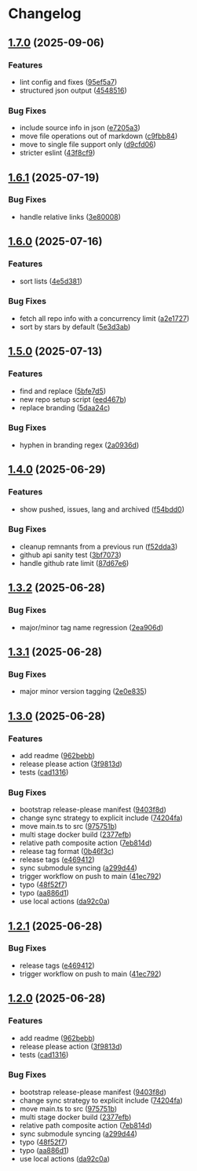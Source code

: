 # Changelog

## [1.7.0](https://github.com/v1nvn/enhansome/compare/v1.6.1...v1.7.0) (2025-09-06)


### Features

* lint config and fixes ([95ef5a7](https://github.com/v1nvn/enhansome/commit/95ef5a71bcd17e2a015ef0e2ab298d3012ec3e11))
* structured json output ([4548516](https://github.com/v1nvn/enhansome/commit/454851695d84fe67e89a0538ae456581c575e862))


### Bug Fixes

* include source info in json ([e7205a3](https://github.com/v1nvn/enhansome/commit/e7205a3c66e35c4221650ab34420551f3456f103))
* move file operations out of markdown ([c9fbb84](https://github.com/v1nvn/enhansome/commit/c9fbb84a4c4add1b72e18d3cd2efd5047e7be05a))
* move to single file support only ([d9cfd06](https://github.com/v1nvn/enhansome/commit/d9cfd0616640b7107a8b0ad6b47c1e8ac8fa6f3b))
* stricter eslint ([43f8cf9](https://github.com/v1nvn/enhansome/commit/43f8cf91ad111cda45168473ee4df16026463f14))

## [1.6.1](https://github.com/v1nvn/enhansome/compare/v1.6.0...v1.6.1) (2025-07-19)


### Bug Fixes

* handle relative links ([3e80008](https://github.com/v1nvn/enhansome/commit/3e80008e4540cd220643e51492798fb8bf179587))

## [1.6.0](https://github.com/v1nvn/enhansome/compare/v1.5.0...v1.6.0) (2025-07-16)


### Features

* sort lists ([4e5d381](https://github.com/v1nvn/enhansome/commit/4e5d381443f7cc0a717043242652dd3a17b48678))


### Bug Fixes

* fetch all repo info with a concurrency limit ([a2e1727](https://github.com/v1nvn/enhansome/commit/a2e17272d27bcca91b134736a5c76a535088b44c))
* sort by stars by default ([5e3d3ab](https://github.com/v1nvn/enhansome/commit/5e3d3ab0b97cdb7514e8d8a067e3af7395734223))

## [1.5.0](https://github.com/v1nvn/enhansome/compare/v1.4.0...v1.5.0) (2025-07-13)


### Features

* find and replace ([5bfe7d5](https://github.com/v1nvn/enhansome/commit/5bfe7d5aa2f601c03215658de7ddd12b93471062))
* new repo setup script ([eed467b](https://github.com/v1nvn/enhansome/commit/eed467b06b0113c300133af836d9ef2a187ea97d))
* replace branding ([5daa24c](https://github.com/v1nvn/enhansome/commit/5daa24c7ea5f4f4f9dd254b10fe521a22b5e9bf9))


### Bug Fixes

* hyphen in branding regex ([2a0936d](https://github.com/v1nvn/enhansome/commit/2a0936d0db9c56e295b62a3724ba81b05758ebde))

## [1.4.0](https://github.com/v1nvn/enhansome/compare/v1.3.2...v1.4.0) (2025-06-29)


### Features

* show pushed, issues, lang and archived ([f54bdd0](https://github.com/v1nvn/enhansome/commit/f54bdd0771a9b45fb610cf89ce02c46291d4d052))


### Bug Fixes

* cleanup remnants from a previous run ([f52dda3](https://github.com/v1nvn/enhansome/commit/f52dda3bf0532f41f7a55e0a23cdcac05a6dadf1))
* github api sanity test ([3bf7073](https://github.com/v1nvn/enhansome/commit/3bf70737286c98a75d5122b49e22a914c88b7fb6))
* handle github rate limit ([87d67e6](https://github.com/v1nvn/enhansome/commit/87d67e675b0dc7e15c05eb2c11795673f5479782))

## [1.3.2](https://github.com/v1nvn/enhansome/compare/v1.3.1...v1.3.2) (2025-06-28)


### Bug Fixes

* major/minor tag name regression ([2ea906d](https://github.com/v1nvn/enhansome/commit/2ea906d3ab3e0b8836cf871d900247aeae1ee86c))

## [1.3.1](https://github.com/v1nvn/enhansome/compare/v1.3.0...v1.3.1) (2025-06-28)


### Bug Fixes

* major minor version tagging ([2e0e835](https://github.com/v1nvn/enhansome/commit/2e0e835a22511ea9c8b37e3cf4032a50041f3273))

## [1.3.0](https://github.com/v1nvn/enhansome/compare/v1.2.1...v1.3.0) (2025-06-28)


### Features

* add readme ([962bebb](https://github.com/v1nvn/enhansome/commit/962bebbee92e55d7aa082fdfed5562b836ddc008))
* release please action ([3f9813d](https://github.com/v1nvn/enhansome/commit/3f9813d16e0807c8372aa0610c4ab63feaeca12b))
* tests ([cad1316](https://github.com/v1nvn/enhansome/commit/cad1316d8c5cbb8b24e7725142904a4dd46bd9e4))


### Bug Fixes

* bootstrap release-please manifest ([9403f8d](https://github.com/v1nvn/enhansome/commit/9403f8d70a0670d77cc116ccac88b58d09661682))
* change sync strategy to explicit include ([74204fa](https://github.com/v1nvn/enhansome/commit/74204faabb166cc28fe4dfd24d7361b84e54bd3e))
* move main.ts to src ([975751b](https://github.com/v1nvn/enhansome/commit/975751b455c30549b47ee38dce054dee5f40e19d))
* multi stage docker build ([2377efb](https://github.com/v1nvn/enhansome/commit/2377efbc6aefbd150adec5f96af691ed1ba0e99a))
* relative path composite action ([7eb814d](https://github.com/v1nvn/enhansome/commit/7eb814d6b1925386a705161556621c2032eaf467))
* release tag format ([0b46f3c](https://github.com/v1nvn/enhansome/commit/0b46f3cb8d7f01b4cbbe07f0bc2de7145247fe7a))
* release tags ([e469412](https://github.com/v1nvn/enhansome/commit/e469412fb6dc8c8d1cf68ab583ef8ef5cd9d78b2))
* sync submodule syncing ([a299d44](https://github.com/v1nvn/enhansome/commit/a299d4473d8e8e545be0d66344b0c759fd9beb14))
* trigger workflow on push to main ([41ec792](https://github.com/v1nvn/enhansome/commit/41ec7928d0e0b48a6ff3f1e439135fea92c61951))
* typo ([48f52f7](https://github.com/v1nvn/enhansome/commit/48f52f704f244e76db0f6d50af19f611f009f2a9))
* typo ([aa886d1](https://github.com/v1nvn/enhansome/commit/aa886d105770383973b819b358903b0f06b611ea))
* use local actions ([da92c0a](https://github.com/v1nvn/enhansome/commit/da92c0a57ad8fd49addd507bad7595fc2a93f996))

## [1.2.1](https://github.com/v1nvn/enhansome/compare/enhansome-v1.2.0...enhansome-v1.2.1) (2025-06-28)


### Bug Fixes

* release tags ([e469412](https://github.com/v1nvn/enhansome/commit/e469412fb6dc8c8d1cf68ab583ef8ef5cd9d78b2))
* trigger workflow on push to main ([41ec792](https://github.com/v1nvn/enhansome/commit/41ec7928d0e0b48a6ff3f1e439135fea92c61951))

## [1.2.0](https://github.com/v1nvn/enhansome/compare/enhansome-v1.1.0...enhansome-v1.2.0) (2025-06-28)


### Features

* add readme ([962bebb](https://github.com/v1nvn/enhansome/commit/962bebbee92e55d7aa082fdfed5562b836ddc008))
* release please action ([3f9813d](https://github.com/v1nvn/enhansome/commit/3f9813d16e0807c8372aa0610c4ab63feaeca12b))
* tests ([cad1316](https://github.com/v1nvn/enhansome/commit/cad1316d8c5cbb8b24e7725142904a4dd46bd9e4))


### Bug Fixes

* bootstrap release-please manifest ([9403f8d](https://github.com/v1nvn/enhansome/commit/9403f8d70a0670d77cc116ccac88b58d09661682))
* change sync strategy to explicit include ([74204fa](https://github.com/v1nvn/enhansome/commit/74204faabb166cc28fe4dfd24d7361b84e54bd3e))
* move main.ts to src ([975751b](https://github.com/v1nvn/enhansome/commit/975751b455c30549b47ee38dce054dee5f40e19d))
* multi stage docker build ([2377efb](https://github.com/v1nvn/enhansome/commit/2377efbc6aefbd150adec5f96af691ed1ba0e99a))
* relative path composite action ([7eb814d](https://github.com/v1nvn/enhansome/commit/7eb814d6b1925386a705161556621c2032eaf467))
* sync submodule syncing ([a299d44](https://github.com/v1nvn/enhansome/commit/a299d4473d8e8e545be0d66344b0c759fd9beb14))
* typo ([48f52f7](https://github.com/v1nvn/enhansome/commit/48f52f704f244e76db0f6d50af19f611f009f2a9))
* typo ([aa886d1](https://github.com/v1nvn/enhansome/commit/aa886d105770383973b819b358903b0f06b611ea))
* use local actions ([da92c0a](https://github.com/v1nvn/enhansome/commit/da92c0a57ad8fd49addd507bad7595fc2a93f996))
